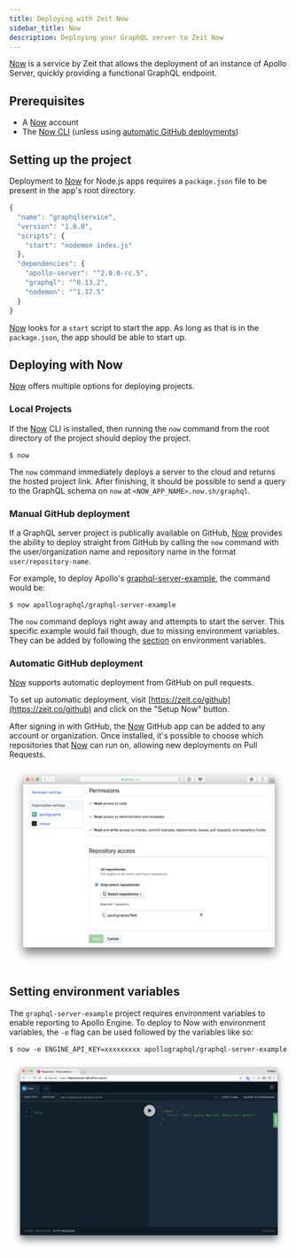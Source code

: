 ```yaml
---
title: Deploying with Zeit Now
sidebar_title: Now
description: Deploying your GraphQL server to Zeit Now
---
```


[Now](https://zeit.co/now) is a service by Zeit that allows the deployment of an instance of Apollo Server, quickly providing a functional GraphQL endpoint.

## Prerequisites

- A [Now](https://zeit.co/now) account
- The [Now CLI](https://zeit.co/download#now-cli) (unless using [automatic GitHub deployments](#automatic-github-deployment))

## Setting up the project

Deployment to [Now](https://zeit.co/now) for Node.js apps requires a `package.json` file to be present in the app's root directory.

```js
{
  "name": "graphqlservice",
  "version": "1.0.0",
  "scripts": {
    "start": "nodemon index.js"
  },
  "dependencies": {
    "apollo-server": "^2.0.0-rc.5",
    "graphql": "^0.13.2",
    "nodemon": "^1.17.5"
  }
}
```

[Now](https://zeit.co/now) looks for a `start` script to start the app. As long as that is in the `package.json`, the app should be able to start up.

## Deploying with Now

[Now](https://zeit.co/now) offers multiple options for deploying projects.

### Local Projects

If the [Now](https://zeit.co/now) CLI is installed, then running the `now` command from the root directory of the project should deploy the project.

```shell
$ now
```

The `now` command immediately deploys a server to the cloud and returns the hosted project link. After finishing, it should be possible to send a query to the GraphQL schema on `now` at `<NOW_APP_NAME>.now.sh/graphql`.

### Manual GitHub deployment

If a GraphQL server project is publically available on GitHub, [Now](https://zeit.co/now) provides the ability to deploy straight from GitHub by calling the `now` command with the user/organization name and repository name in the format `user/repository-name`.

For example, to deploy Apollo's [graphql-server-example](https://github.com/apollographql/graphql-server-example), the command would be:

```shell
$ now apollographql/graphql-server-example
```

The `now` command deploys right away and attempts to start the server. This specific example would fail though, due to missing environment variables. They can be added by following the [section](#setting-environment-variables) on environment variables.

### Automatic GitHub deployment

[Now](https://zeit.co/now) supports automatic deployment from GitHub on pull requests.

To set up automatic deployment, visit [https://zeit.co/github](https://zeit.co/github) and click on the "Setup Now" button.

After signing in with GitHub, the [Now](https://zeit.co/now) GitHub app can be added to any account or organization. Once installed, it's possible to choose which repositories that [Now](https://zeit.co/now) can run on, allowing new deployments on Pull Requests.

![now permissions setup](../images/deployment/zeit/now-github-permissions.png)

## Setting environment variables

The `graphql-server-example` project requires environment variables to enable reporting to Apollo Engine. To deploy to Now with environment variables, the `-e` flag can be used followed by the variables like so:

```shell
$ now -e ENGINE_API_KEY=xxxxxxxxx apollographql/graphql-server-example
```

![Deployed GraphQL Server](../images/deployment/zeit/zeit-apollo-server.png)
